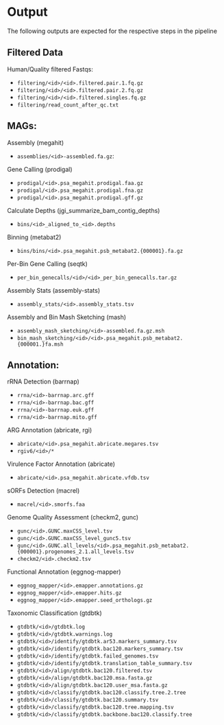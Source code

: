 # Output
The following outputs are expected for the respective steps in the pipeline

## Filtered Data

Human/Quality filtered Fastqs:
* `filtering/<id>/<id>.filtered.pair.1.fq.gz`
* `filtering/<id>/<id>.filtered.pair.2.fq.gz`
* `filtering/<id>/<id>.filtered.singles.fq.gz`
* `filtering/read_count_after_qc.txt`

## MAGs:

Assembly (megahit)
* `assemblies/<id>-assembled.fa.gz`:

Gene Calling (prodigal)
* `prodigal/<id>.psa_megahit.prodigal.faa.gz`
* `prodigal/<id>.psa_megahit.prodigal.fna.gz`
* `prodigal/<id>.psa_megahit.prodigal.gff.gz`

Calculate Depths (jgi_summarize_bam_contig_depths)
* `bins/<id>_aligned_to_<id>.depths`

Binning (metabat2)
* `bins/bins/<id>.psa_megahit.psb_metabat2.{000001}.fa.gz`

Per-Bin Gene Calling (seqtk)
* `per_bin_genecalls/<id>/<id>_per_bin_genecalls.tar.gz`

Assembly Stats (assembly-stats)
* `assembly_stats/<id>.assembly_stats.tsv`

Assembly and Bin Mash Sketching (mash)
* `assembly_mash_sketching/<id>-assembled.fa.gz.msh`
* `bin_mash_sketching/<id>/<id>.psa_megahit.psb_metabat2.{000001.}fa.msh`

## Annotation:

rRNA Detection (barrnap)
* `rrna/<id>-barrnap.arc.gff`
* `rrna/<id>-barrnap.bac.gff`
* `rrna/<id>-barrnap.euk.gff`
* `rrna/<id>-barrnap.mito.gff`

ARG Annotation (abricate, rgi)
* `abricate/<id>.psa_megahit.abricate.megares.tsv`
* `rgiv6/<id>/*`

Virulence Factor Annotation (abricate)
* `abricate/<id>.psa_megahit.abricate.vfdb.tsv`

sORFs Detection (macrel)
* `macrel/<id>.smorfs.faa`

Genome Quality Assessment (checkm2, gunc)
* `gunc/<id>.GUNC.maxCSS_level.tsv`
* `gunc/<id>.GUNC.maxCSS_level_gunc5.tsv`
* `gunc/<id>.GUNC.all_levels/<id>.psa_megahit.psb_metabat2.{000001}.progenomes_2.1.all_levels.tsv`
* `checkm2/<id>.checkm2.tsv`

Functional Annotation (eggnog-mapper)
* `eggnog_mapper/<id>.emapper.annotations.gz`
* `eggnog_mapper/<id>.emapper.hits.gz`
* `eggnog_mapper/<id>.emapper.seed_orthologs.gz`

Taxonomic Classification (gtdbtk)
* `gtdbtk/<id>/gtdbtk.log`
* `gtdbtk/<id>/gtdbtk.warnings.log`
* `gtdbtk/<id>/identify/gtdbtk.ar53.markers_summary.tsv`
* `gtdbtk/<id>/identify/gtdbtk.bac120.markers_summary.tsv`
* `gtdbtk/<id>/identify/gtdbtk.failed_genomes.tsv`
* `gtdbtk/<id>/identify/gtdbtk.translation_table_summary.tsv`
* `gtdbtk/<id>/align/gtdbtk.bac120.filtered.tsv`
* `gtdbtk/<id>/align/gtdbtk.bac120.msa.fasta.gz`
* `gtdbtk/<id>/align/gtdbtk.bac120.user_msa.fasta.gz`
* `gtdbtk/<id>/classify/gtdbtk.bac120.classify.tree.2.tree`
* `gtdbtk/<id>/classify/gtdbtk.bac120.summary.tsv`
* `gtdbtk/<id>/classify/gtdbtk.bac120.tree.mapping.tsv`
* `gtdbtk/<id>/classify/gtdbtk.backbone.bac120.classify.tree`
